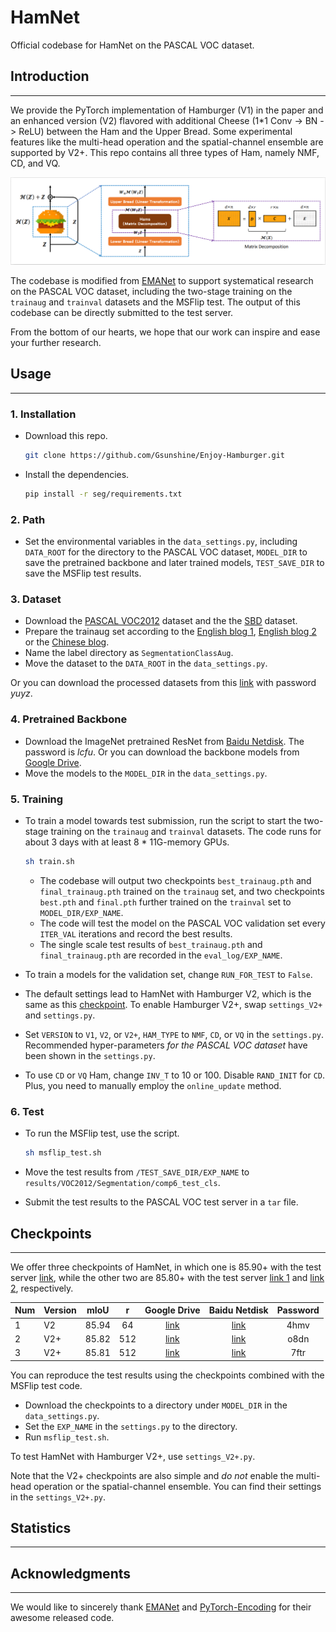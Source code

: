 # HamNet

Official codebase for HamNet on the PASCAL VOC dataset.

## Introduction

---
We provide the PyTorch implementation of Hamburger (V1) in the paper and an enhanced version (V2) flavored with additional Cheese (1*1 Conv -> BN -> ReLU) between the Ham and the Upper Bread. Some experimental features like the multi-head operation and the spatial-channel ensemble are supported by V2+. This repo contains all three types of Ham, namely NMF, CD, and VQ.

![contents](../assets/Hamburger.jpg)

The codebase is modified from [EMANet](https://github.com/XiaLiPKU/EMANet) to support systematical research on the PASCAL VOC dataset, including the two-stage training on the `trainaug` and `trainval` datasets and the MSFlip test. The output of this codebase can be directly submitted to the test server.

From the bottom of our hearts, we hope that our work can inspire and ease your further research.

## Usage

---

### 1. Installation

- Download this repo.

    ```sh
    git clone https://github.com/Gsunshine/Enjoy-Hamburger.git
    ```

- Install the dependencies.

    ```sh
    pip install -r seg/requirements.txt
    ```

### 2. Path

- Set the environmental variables in the `data_settings.py`, including `DATA_ROOT` for the directory to the PASCAL VOC dataset, `MODEL_DIR` to save the pretrained backbone and later trained models, `TEST_SAVE_DIR` to save the MSFlip test results.

### 3. Dataset

- Download the [PASCAL VOC2012](http://host.robots.ox.ac.uk:8080/pascal/VOC/) dataset and the the [SBD](http://home.bharathh.info/pubs/codes/SBD/download.html) dataset.
- Prepare the trainaug set according to the [English blog 1](https://github.com/Media-Smart/vedaseg), [English blog 2](https://www.sun11.me/blog/2018/how-to-use-10582-trainaug-images-on-DeeplabV3-code/) or the [Chinese blog](https://blog.csdn.net/kxh123456/article/details/103972943).
- Name the label directory as `SegmentationClassAug`.
- Move the dataset to the `DATA_ROOT` in the `data_settings.py`.

Or you can download the processed datasets from this [link](https://pan.baidu.com/s/1jhfNkU-_O9v-n4SFK4C0zA) with password *yuyz*.

### 4. Pretrained Backbone

- Download the ImageNet pretrained ResNet from [Baidu Netdisk](https://pan.baidu.com/s/1sPht7Qiy7Hv9M5uYVT6beg). The password is *lcfu*. Or you can download the backbone models from [Google Drive](https://drive.google.com/drive/folders/1FXwv1j-qYu2x8dLCvTVWJjAuWyp_Gq_I?usp=sharing).
- Move the models to the `MODEL_DIR` in the `data_settings.py`.

### 5. Training

- To train a model towards test submission, run the script to start the two-stage training on the `trainaug` and `trainval` datasets. The code runs for about 3 days with at least 8 * 11G-memory GPUs.

    ```sh
    sh train.sh
    ```

  - The codebase will output two checkpoints `best_trainaug.pth` and `final_trainaug.pth` trained on the `trainaug` set, and two checkpoints `best.pth` and `final.pth` further trained on the `trainval` set to `MODEL_DIR/EXP_NAME`.
  - The code will test the model on the PASCAL VOC validation set every `ITER_VAL` iterations and record the best results.
  - The single scale test results of `best_trainaug.pth` and `final_trainaug.pth` are recorded in the `eval_log/EXP_NAME`.

- To train a models for the validation set, change `RUN_FOR_TEST` to `False`.
- The default settings lead to HamNet with Hamburger V2, which is the same as this [checkpoint](http://host.robots.ox.ac.uk:8080/anonymous/NEHYHH.html). To enable Hamburger V2+, swap `settings_V2+` and `settings.py`.
- Set `VERSION` to `V1`, `V2`, or `V2+`, `HAM_TYPE` to `NMF`, `CD`, or `VQ` in the `settings.py`. Recommended hyper-parameters *for the PASCAL VOC dataset* have been shown in the `settings.py`.
- To use `CD` or `VQ` Ham, change `INV_T` to 10 or 100. Disable `RAND_INIT` for `CD`. Plus, you need to manually employ the `online_update` method.

### 6. Test

- To run the MSFlip test, use the script.

    ```sh
    sh msflip_test.sh
    ```

- Move the test results from `/TEST_SAVE_DIR/EXP_NAME` to `results/VOC2012/Segmentation/comp6_test_cls`.
- Submit the test results to the PASCAL VOC test server in a `tar` file.

## Checkpoints

---
We offer three checkpoints of HamNet, in which one is 85.90+ with the test server [link](http://host.robots.ox.ac.uk:8080/anonymous/NEHYHH.html), while the other two are 85.80+ with the test server [link 1](http://host.robots.ox.ac.uk:8080/anonymous/HEBCIV.html) and [link 2](http://host.robots.ox.ac.uk:8080/anonymous/3VNCPH.html), respectively.

| Num | Version | mIoU |  r  | Google Drive | Baidu Netdisk | Password |
| :-- | :------ | :--: | :-: | :----------: | :-----------: | :------: |
|  1  | V2      | 85.94 | 64 | [link](https://drive.google.com/drive/folders/1Rz-5TZ46YIYEgZ-NIt-E3I9LUvIkbF2-?usp=sharing) | [link](https://pan.baidu.com/s/150mHqnQZ-t_J1wkfV1R6EQ) | 4hmv |
|  2  | V2+     | 85.82 | 512 | [link](https://drive.google.com/drive/folders/1wjJRHkCg3chuXoGLomFEvoCd-ZXD4yLm?usp=sharing) | [link](https://pan.baidu.com/s/1VGhiwNpmWbLzUrqGg_K-AQ) | o8dn |
|  3  | V2+     | 85.81 | 512 | [link](https://drive.google.com/drive/folders/1GAjTy_M7VfGnRv6t9s83L3ez2hpdxF2V?usp=sharing) | [link](https://pan.baidu.com/s/13wck9IEyjwXEGHFqNDMvUw) | 7ftr |

You can reproduce the test results using the checkpoints combined with the MSFlip test code.

- Download the checkpoints to a directory under `MODEL_DIR` in the `data_settings.py`. 
- Set the `EXP_NAME` in the `settings.py` to the directory.
- Run `msflip_test.sh`.

To test HamNet with Hamburger V2+, use `settings_V2+.py`.

Note that the V2+ checkpoints are also simple and *do not* enable the multi-head operation or the spatial-channel ensemble. You can find their settings in the `settings_V2+.py`.

## Statistics

---

## Acknowledgments

---
We would like to sincerely thank [EMANet](https://github.com/XiaLiPKU/EMANet) and [PyTorch-Encoding](https://github.com/zhanghang1989/PyTorch-Encoding) for their awesome released code.
